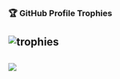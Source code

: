 ### 🏆 GitHub Profile Trophies
![trophies](https://github-profile-trophy.vercel.app/?username=yuri-1987)
--------
<img src="https://github-readme-stats.vercel.app/api?username=yuri-1987&count_private=true&show_icons=true"></img><br>
--------
